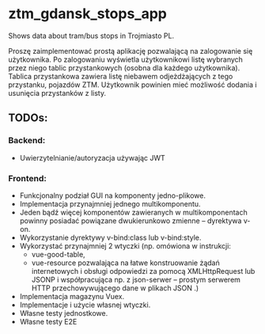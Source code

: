 # ztm_gdansk_stops_app
Shows data about tram/bus stops in Trojmiasto PL.

Proszę zaimplementować prostą aplikację pozwalającą na
zalogowanie się użytkownika. Po zalogowaniu wyświetla użytkownikowi listę wybranych przez niego
tablic przystankowych (osobna dla każdego użytkownika). Tablica przystankowa zawiera listę
niebawem odjeżdżających z tego przystanku, pojazdów ZTM. Użytkownik powinien mieć możliwość
dodania i usunięcia przystanków z listy.

## TODOs:
### Backend:
- Uwierzytelnianie/autoryzacja używając JWT

### Frontend:
- Funkcjonalny podział GUI na komponenty jedno-plikowe.
- Implementacja przynajmniej jednego multikomponentu.
- Jeden bądź więcej komponentów zawieranych w multikomponentach powinny posiadać powiązane dwukierunkowo zmienne – dyrektywa v-on.
- Wykorzystanie dyrektywy v-bind:class lub v-bind:style.
- Wykorzystać przynajmniej 2 wtyczki (np. omówiona w instrukcji:
	- vue-good-table,
	- vue-resource pozwalająca na łatwe konstruowanie żądań internetowych i obsługi odpowiedzi za pomocą XMLHttpRequest lub JSONP i współpracująca np. z json-serwer – prostym serwerem HTTP przechowywującego dane w plikach JSON .)
- Implementacja magazynu Vuex.
- Implementacje i użycie własnej wtyczki.
- Własne testy jednostkowe.
- Własne testy E2E

